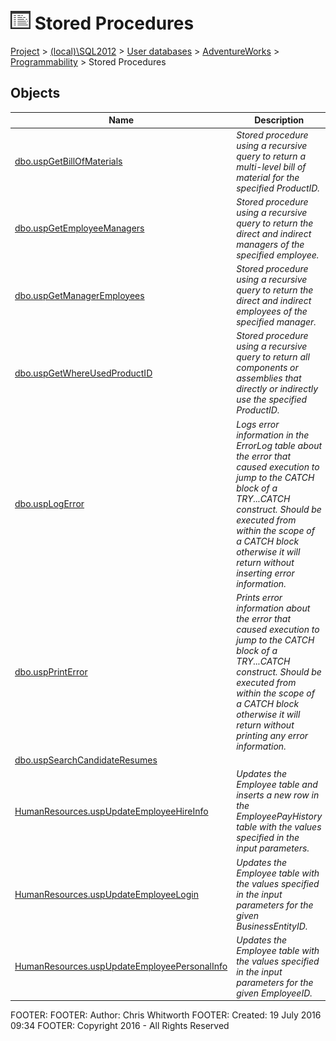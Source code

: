 
# ![Stored Procedures](../../../../../Images/StoredProcedure32.png) Stored Procedures

[Project](../../../../../index.md) > [(local)\\SQL2012](../../../../index.md) > [User databases](../../../index.md) > [AdventureWorks](../../index.md) > [Programmability](../index.md) > Stored Procedures

## <a name="#objects"></a>Objects

| Name | Description |
|---|---|
| [dbo.uspGetBillOfMaterials](uspGetBillOfMaterials.md) | _Stored procedure using a recursive query to return a multi-level bill of material for the specified ProductID._ |
| [dbo.uspGetEmployeeManagers](uspGetEmployeeManagers.md) | _Stored procedure using a recursive query to return the direct and indirect managers of the specified employee._ |
| [dbo.uspGetManagerEmployees](uspGetManagerEmployees.md) | _Stored procedure using a recursive query to return the direct and indirect employees of the specified manager._ |
| [dbo.uspGetWhereUsedProductID](uspGetWhereUsedProductID.md) | _Stored procedure using a recursive query to return all components or assemblies that directly or indirectly use the specified ProductID._ |
| [dbo.uspLogError](uspLogError.md) | _Logs error information in the ErrorLog table about the error that caused execution to jump to the CATCH block of a TRY...CATCH construct. Should be executed from within the scope of a CATCH block otherwise it will return without inserting error information._ |
| [dbo.uspPrintError](uspPrintError.md) | _Prints error information about the error that caused execution to jump to the CATCH block of a TRY...CATCH construct. Should be executed from within the scope of a CATCH block otherwise it will return without printing any error information._ |
| [dbo.uspSearchCandidateResumes](uspSearchCandidateResumes.md) |  |
| [HumanResources.uspUpdateEmployeeHireInfo](uspUpdateEmployeeHireInfo.md) | _Updates the Employee table and inserts a new row in the EmployeePayHistory table with the values specified in the input parameters._ |
| [HumanResources.uspUpdateEmployeeLogin](uspUpdateEmployeeLogin.md) | _Updates the Employee table with the values specified in the input parameters for the given BusinessEntityID._ |
| [HumanResources.uspUpdateEmployeePersonalInfo](uspUpdateEmployeePersonalInfo.md) | _Updates the Employee table with the values specified in the input parameters for the given EmployeeID._ |

FOOTER: FOOTER: Author:  Chris Whitworth
FOOTER: Created: 19 July 2016 09:34
FOOTER: Copyright 2016 - All Rights Reserved

